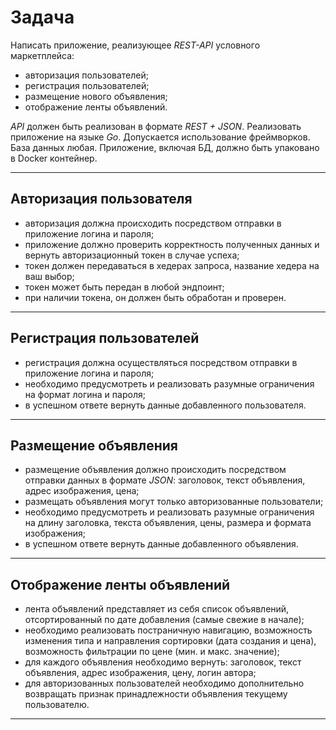 # Задача

Написать приложение, реализующее _REST-API_ условного маркетплейса:

- авторизация пользователей;
- регистрация пользователей;
- размещение нового объявления;
- отображение ленты объявлений.

_API_ должен быть реализован в формате _REST + JSON_. Реализовать приложение на языке _Go_. Допускается использование фреймворков. База данных любая. Приложение, включая БД, должно быть упаковано в Docker контейнер.

---

## Авторизация пользователя

- авторизация должна происходить посредством отправки в приложение логина и пароля;
- приложение должно проверить корректность полученных данных и вернуть авторизационный токен в случае успеха;
- токен должен передаваться в хедерах запроса, название хедера на ваш выбор;
- токен может быть передан в любой эндпоинт;
- при наличии токена, он должен быть обработан и проверен.

---

## Регистрация пользователей

- регистрация должна осуществляться посредством отправки в приложение логина и пароля;
- необходимо предусмотреть и реализовать разумные ограничения на формат логина и пароля;
- в успешном ответе вернуть данные добавленного пользователя.

---

## Размещение объявления

- размещение объявления должно происходить посредством отправки данных в формате _JSON_: заголовок, текст объявления, адрес изображения, цена;
- размещать объявления могут только авторизованные пользователи;
- необходимо предусмотреть и реализовать разумные ограничения на длину заголовка, текста объявления, цены, размера и формата изображения;
- в успешном ответе вернуть данные добавленного объявления.

---

## Отображение ленты объявлений

- лента объявлений представляет из себя список объявлений, отсортированный по дате добавления (самые свежие в начале);
- необходимо реализовать постраничную навигацию, возможность изменения типа и направления сортировки (дата создания и цена), возможность фильтрации по цене (мин. и макс. значение);
- для каждого объявления необходимо вернуть: заголовок, текст объявления, адрес изображения, цену, логин автора;
- для авторизованных пользователей необходимо дополнительно возвращать признак принадлежности объявления текущему пользователю.

---
